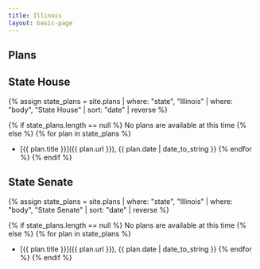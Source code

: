 ```yaml
---
title: Illinois
layout: basic-page
---
```


Plans
---
State House
---
{% assign state_plans = site.plans | where: "state", "Illinois" | where: "body", "State House" | sort: "date" | reverse %}

{% if state_plans.length == null %}
No plans are available at this time
{% else %}
{% for plan in state_plans %}
- [{{ plan.title }}]({{ plan.url }}), {{ plan.date | date_to_string }}
{% endfor %}
{% endif %}

State Senate
---
{% assign state_plans = site.plans | where: "state", "Illinois" | where: "body", "State Senate" | sort: "date" | reverse %}

{% if state_plans.length == null %}
No plans are available at this time
{% else %}
{% for plan in state_plans %}
- [{{ plan.title }}]({{ plan.url }}), {{ plan.date | date_to_string }}
{% endfor %}
{% endif %}
